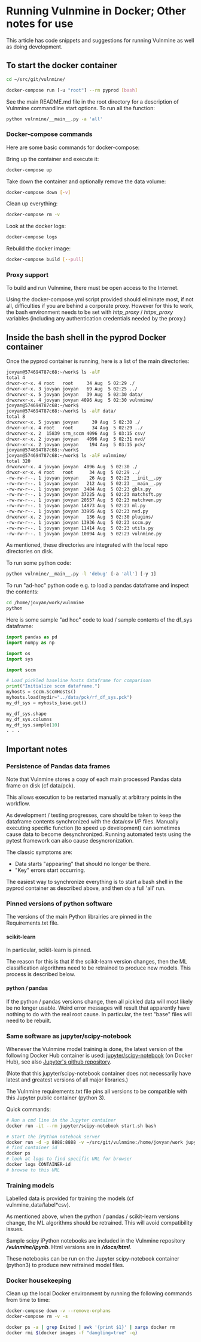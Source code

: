 # Running Vulnmine in Docker; Other notes for use

This article has code snippets and suggestions for running Vulnmine as well as doing development.

##   To start the docker container

```bash
cd ~/src/git/vulnmine/

docker-compose run [-u "root"] --rm pyprod [bash]
```

See the main README.md file in the root directory for a description of Vulnmine commandline start options. To run all the function:

```bash
python vulnmine/__main__.py -a 'all'
```


### Docker-compose commands

Here are some basic commands for docker-compose:

Bring up the container and execute it:
```bash
docker-compose up
```

Take down the container and optionally remove the data volume:
```bash
docker-compose down [-v]
```

Clean up everything:
```bash
docker-compose rm -v
```

Look at the docker logs:
```bash
docker-compose logs
```

Rebuild the docker image:
```bash
docker-compose build [--pull]
```


### Proxy support

To build and run Vulnmine, there must be open access to the Internet.

Using the docker-compose.yml script provided should eliminate most, if not all, difficulties if you are behind a corporate proxy. However for this to work, the bash environment needs to be set with _http_proxy_ / _https_proxy_ variables (including any authentication credentials needed by the proxy.)

##   Inside the bash shell in the pyprod Docker container

Once the pyprod container is running, here is a list of the main directories:

```bash
jovyan@574694787c68:~/work$ ls -alF
total 4
drwxr-xr-x. 4 root   root     34 Aug  5 02:29 ./
drwxr-xr-x. 3 jovyan jovyan   69 Aug  5 02:25 ../
drwxrwxr-x. 5 jovyan jovyan   39 Aug  5 02:30 data/
drwxrwxr-x. 4 jovyan jovyan 4096 Aug  5 02:30 vulnmine/
jovyan@574694787c68:~/work$
jovyan@574694787c68:~/work$ ls -alF data/
total 8
drwxrwxr-x. 5 jovyan jovyan     39 Aug  5 02:30 ./
drwxr-xr-x. 4 root   root       34 Aug  5 02:29 ../
drwxrwxr-x. 2  15839 srm_sccm 4096 Aug  5 03:15 csv/
drwxr-xr-x. 2 jovyan jovyan   4096 Aug  5 02:31 nvd/
drwxr-xr-x. 2 jovyan jovyan    194 Aug  5 03:15 pck/
jovyan@574694787c68:~/work$
jovyan@574694787c68:~/work$ ls -alF vulnmine/
total 320
drwxrwxr-x. 4 jovyan jovyan  4096 Aug  5 02:30 ./
drwxr-xr-x. 4 root   root      34 Aug  5 02:29 ../
-rw-rw-r--. 1 jovyan jovyan    26 Aug  5 02:23 __init__.py
-rw-rw-r--. 1 jovyan jovyan   212 Aug  5 02:23 __main__.py
-rw-rw-r--. 1 jovyan jovyan  3484 Aug  5 02:23 gbls.py
-rw-rw-r--. 1 jovyan jovyan 37225 Aug  5 02:23 matchsft.py
-rw-rw-r--. 1 jovyan jovyan 20557 Aug  5 02:23 matchven.py
-rw-rw-r--. 1 jovyan jovyan 14873 Aug  5 02:23 ml.py
-rw-rw-r--. 1 jovyan jovyan 33995 Aug  5 02:23 nvd.py
drwxrwxr-x. 2 jovyan jovyan   136 Aug  5 02:30 plugins/
-rw-rw-r--. 1 jovyan jovyan 13936 Aug  5 02:23 sccm.py
-rw-rw-r--. 1 jovyan jovyan 11414 Aug  5 02:23 utils.py
-rw-rw-r--. 1 jovyan jovyan 10094 Aug  5 02:23 vulnmine.py
```

As mentioned, these directories are integrated with the local repo directories on disk.

To run some python code:
```bash
python vulnmine/__main__.py -l 'debug' [-a 'all'] [-y 1]
```

To run "ad-hoc" python code e.g. to load a pandas dataframe and inspect the contents:
```bash
cd /home/jovyan/work/vulnmine
python
```

Here is some sample "ad hoc" code to load / sample contents of the df_sys dataframe:
```python
import pandas as pd
import numpy as np

import os
import sys

import sccm

# Load pickled baseline hosts dataframe for comparison
print("Initialize sccm dataframe.")
myhosts = sccm.SccmHosts()
myhosts.load(mydir="../data/pck/rf_df_sys.pck")
my_df_sys = myhosts_base.get()

my_df_sys.shape
my_df_sys.columns
my_df_sys.sample(10)
. . .
```


## Important notes

### Persistence of Pandas data frames

Note that Vulnmine stores a copy of each main processed Pandas data frame on disk (cf data/pck).

This allows execution to be restarted manually at arbitrary points in the workflow.

As development / testing progresses, care should be taken to keep the dataframe contents synchronized with the data/csv I/P files. Manually executing specific function (to speed up development) can sometimes cause data to become desynchronized. Running automated tests using the pytest framework can also cause desyncronization.

The classic symptoms are:

* Data starts "appearing" that should no longer be there.
* "Key" errors start occurring.

The easiest way to synchronize everything is to start a bash shell in the pyprod container as described above, and then do a full 'all' run.


### Pinned versions of python software

The versions of the main Python librairies are pinned in the Requirements.txt file.

#### scikit-learn

In particular, scikit-learn is pinned.

The reason for this is that if the scikit-learn version changes, then the ML classification algorithms need to be retrained to produce new models. This process is described below.

#### python / pandas

If the python / pandas versions change, then all pickled data will most likely be no longer usable. Weird error messages will result that apparently have nothing to do with the real root cause. In particular, the test "base" files will need to be rebuilt.

### Same software as jupyter/scipy-notebook

Whenever the Vulnmine model training is done, the latest version of the following Docker Hub container is used: [jupyter/scipy-notebook](https://hub.docker.com/r/jupyter/scipy-notebook/) (on Docker Hub), see also [Jupyter's github repository](https://github.com/jupyter/docker-stacks).

(Note that this jupyter/scipy-notebook container does not necessarily have latest and greatest versions of all major libraries.)

The Vulnmine requirements.txt file pins all versions to be compatible with this Jupyter public container (python 3).

Quick commands:
```bash
# Run a cmd line in the Jupyter container
docker run -it --rm jupyter/scipy-notebook start.sh bash

# Start the iPython notebook server
docker run -d -p 8888:8888 -v ~/src/git/vulnmine:/home/jovyan/work jupyter/scipy-notebook start-notebook.sh
# find container id
docker ps
# look at logs to find specific URL for browser
docker logs CONTAINER-id
# browse to this URL
```

### Training models

Labelled data is provided for training the models (cf vulnmine_data/label*csv).

As mentioned above, when the python / pandas / scikit-learn versions change, the ML algorithms should be retrained. This will avoid compatibility issues.

Sample scipy iPython notebooks are included in the Vulnmine repository **_/vulnmine/ipynb_**. Html versions are in **_/docs/html_**.

These notebooks can be run on the Jupyter scipy-notebook container (python3) to produce new retrained model files.

### Docker housekeeping

Clean up the local Docker environment by running the following commands from time to time:

```bash
docker-compose down -v --remove-orphans
docker-compose rm -v -s

docker ps -a | grep Exited | awk '{print $1}' | xargs docker rm
docker rmi $(docker images -f "dangling=true" -q)
```

